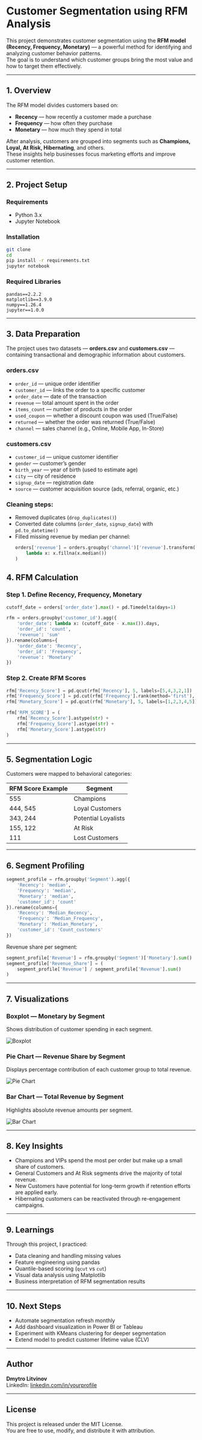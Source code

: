 # Customer Segmentation using RFM Analysis

This project demonstrates customer segmentation using the **RFM model (Recency, Frequency, Monetary)** — a powerful method for identifying and analyzing customer behavior patterns.  
The goal is to understand which customer groups bring the most value and how to target them effectively.

---

## 1. Overview

The RFM model divides customers based on:
- **Recency** — how recently a customer made a purchase
- **Frequency** — how often they purchase
- **Monetary** — how much they spend in total

After analysis, customers are grouped into segments such as **Champions, Loyal, At Risk, Hibernating**, and others.  
These insights help businesses focus marketing efforts and improve customer retention.

---

## 2. Project Setup

### Requirements
- Python 3.x
- Jupyter Notebook

### Installation
```bash
git clone
cd 
pip install -r requirements.txt
jupyter notebook
```

### Required Libraries
```
pandas==2.2.2
matplotlib==3.9.0
numpy==1.26.4
jupyter==1.0.0
```

---

## 3. Data Preparation

The project uses two datasets — **orders.csv** and **customers.csv** — containing transactional and demographic information about customers.

### orders.csv
- `order_id` — unique order identifier  
- `customer_id` — links the order to a specific customer  
- `order_date` — date of the transaction  
- `revenue` — total amount spent in the order  
- `items_count` — number of products in the order  
- `used_coupon` — whether a discount coupon was used (True/False)  
- `returned` — whether the order was returned (True/False)  
- `channel` — sales channel (e.g., Online, Mobile App, In-Store)

### customers.csv
- `customer_id` — unique customer identifier  
- `gender` — customer’s gender  
- `birth_year` — year of birth (used to estimate age)  
- `city` — city of residence  
- `signup_date` — registration date  
- `source` — customer acquisition source (ads, referral, organic, etc.)

### Cleaning steps:
- Removed duplicates (`drop_duplicates()`)
- Converted date columns (`order_date`, `signup_date`) with `pd.to_datetime()`
- Filled missing revenue by median per channel:
  ```python
  orders['revenue'] = orders.groupby('channel')['revenue'].transform(
      lambda x: x.fillna(x.median())
  )


## 4. RFM Calculation

### Step 1. Define Recency, Frequency, Monetary
```python
cutoff_date = orders['order_date'].max() + pd.Timedelta(days=1)

rfm = orders.groupby('customer_id').agg({
    'order_date': lambda x: (cutoff_date - x.max()).days,
    'order_id': 'count',
    'revenue': 'sum'
}).rename(columns={
    'order_date': 'Recency',
    'order_id': 'Frequency',
    'revenue': 'Monetary'
})
```

### Step 2. Create RFM Scores
```python
rfm['Recency_Score'] = pd.qcut(rfm['Recency'], 5, labels=[5,4,3,2,1])
rfm['Frequency_Score'] = pd.cut(rfm['Frequency'].rank(method='first'), 5, labels=[1,2,3,4,5])
rfm['Monetary_Score'] = pd.qcut(rfm['Monetary'], 5, labels=[1,2,3,4,5])

rfm['RFM_SCORE'] = (
    rfm['Recency_Score'].astype(str) +
    rfm['Frequency_Score'].astype(str) +
    rfm['Monetary_Score'].astype(str)
)
```

---

## 5. Segmentation Logic

Customers were mapped to behavioral categories:

| RFM Score Example |       Segment       |
|-------------------|---------------------|
| 555               | Champions           |
| 444, 545          | Loyal Customers     |
| 343, 244          | Potential Loyalists |
| 155, 122          | At Risk             |
| 111               | Lost Customers      |

---

## 6. Segment Profiling

```python
segment_profile = rfm.groupby('Segment').agg({
    'Recency': 'median',
    'Frequency': 'median',
    'Monetary': 'median',
    'customer_id': 'count'
}).rename(columns={
    'Recency': 'Median_Recency',
    'Frequency': 'Median_Frequency',
    'Monetary': 'Median_Monetary',
    'customer_id': 'Count_customers'
})
```

Revenue share per segment:
```python
segment_profile['Revenue'] = rfm.groupby('Segment')['Monetary'].sum()
segment_profile['Revenue_Share'] = (
    segment_profile['Revenue'] / segment_profile['Revenue'].sum()
)
```

---

## 7. Visualizations

### Boxplot — Monetary by Segment
Shows distribution of customer spending in each segment.

![Boxplot](output.png)

### Pie Chart — Revenue Share by Segment
Displays percentage contribution of each customer group to total revenue.

![Pie Chart](pie.png)

### Bar Chart — Total Revenue by Segment
Highlights absolute revenue amounts per segment.

![Bar Chart](bar.png)

---

## 8. Key Insights

- Champions and VIPs spend the most per order but make up a small share of customers.
- General Customers and At Risk segments drive the majority of total revenue.
- New Customers have potential for long-term growth if retention efforts are applied early.
- Hibernating customers can be reactivated through re-engagement campaigns.

---

## 9. Learnings

Through this project, I practiced:
- Data cleaning and handling missing values
- Feature engineering using pandas
- Quantile-based scoring (`qcut` vs `cut`)
- Visual data analysis using Matplotlib
- Business interpretation of RFM segmentation results

---

## 10. Next Steps

- Automate segmentation refresh monthly
- Add dashboard visualization in Power BI or Tableau
- Experiment with KMeans clustering for deeper segmentation
- Extend model to predict customer lifetime value (CLV)

---

## Author

**Dmytro Litvinov**  
LinkedIn: [linkedin.com/in/yourprofile](https://www.linkedin.com/in/dmytro-litvinov-2b319b235)

---

## License

This project is released under the MIT License.  
You are free to use, modify, and distribute it with attribution.
